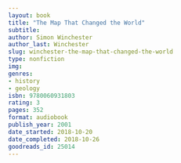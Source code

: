 ```yaml
---
layout: book
title: "The Map That Changed the World"
subtitle:
author: Simon Winchester
author_last: Winchester
slug: winchester-the-map-that-changed-the-world
type: nonfiction
img: 
genres:
- history
- geology
isbn: 9780060931803
rating: 3
pages: 352
format: audiobook
publish_year: 2001
date_started: 2018-10-20
date_completed: 2018-10-26
goodreads_id: 25014
---
```

